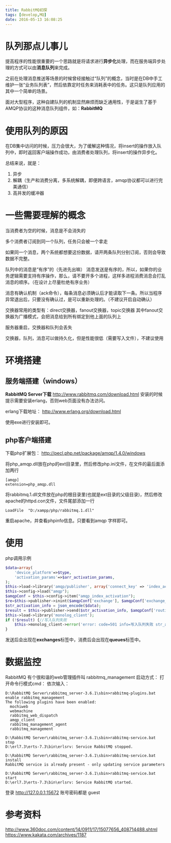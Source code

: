 ```yaml
---
title: RabbitMQ初探
tags: [develop,MQ]
date: 2016-05-13 16:08:25
---
```

# 队列那点儿事儿
提高程序的性能很重要的一个思路就是将请求进行**异步化**处理，而在服务端异步处理的方式可以由**消息队列**来完成。

之前在处理消息推送等场景的时候曾经接触过“队列”的概念，当时是在DB中手工维护一张“业务队列表”，然后依靠定时任务来消耗表中的任务。这只是队列应用的其中一个简单的场景。

面对大型程序，这种自建队列的机制显然麻烦而缺乏通用性，于是诞生了基于AMQP协议的这种消息队列组件，如：**RabbitMQ**
# 使用队列的原因
在DB集中访问的时候，压力会很大，为了缓解这种情况，将insert的操作放入队列中，即时返回客户端操作成功，由消费者处理队列，将insert的操作异步化。

总结来说，就是：
1. 异步
2. 解耦（生产和消费分离，多系统解耦，即便跨语言，amqp协议都可以进行完美通信）
3. 高并发的缓冲器

# 一些需要理解的概念
当消费者为空的时候，消息是不会消失的

多个消费者订阅到同一个队列，任务只会被一个拿走

如果同一个消息，两个系统都想要这份数据，请开两条队列分别订阅，否则会导致数据不完整。

队列中的消息是“有序”的（先进先出嘛）
消息发送是有序的，所以，如果你的业务逻辑需要支持有序操作，那么，请不要开多个进程，这样多进程消费消息会打乱消息的顺序。（在设计上尽量杜绝有序业务）

消息有确认机制（ack命令），每条消息必须确认后才能读取下一条。所以当程序异常退出后，只要没有确认过，是可以重新处理的。（不建议开启自动确认）

交换器常用的类型有：direct交换器，fanout交换器，topic交换器
其中fanout交换器为广播模式，会把消息给到所有绑定到他上面的队列上

服务器重启，交换器和队列会丢失

交换器，队列，消息可以做持久化，但是性能很低（需要写入文件），不建议使用


# 环境搭建
## 服务端搭建（windows）
**RabbitMQ Server下载**
http://www.rabbitmq.com/download.html
安装的时候提示需要安装erlang，否则web页面没有办法访问。

erlang下载地址：
http://www.erlang.org/download.html

使用exe进行安装即可。

## php客户端搭建
下载php扩展包：
http://pecl.php.net/package/amqp/1.4.0/windows

将php_amqp.dll放在php的ext目录里，然后修改php.ini文件，在文件的最后面添加两行

```
[amqp]
extension=php_amqp.dll
```

将rabbitmq.1.dll文件放在php的根目录里(也就是ext目录的父级目录)，然后修改apache的httpd.con文件，文件尾部添加一行

```
LoadFile  "D:/xampp/php/rabbitmq.1.dll"
```

重启apache，并查看phpinfo信息。只要看到amqp 字样即可。



# 使用
php调用示例
```php
$data=array(
    'device_platform'=>$type,
    'activation_params'=>$arr_activation_params,
);
$this->load->library('amqp/publisher', array('connect_key' => 'index_activation'));
$this->config->load("amqp");
$amqpConf = $this->config->item("amqp_index_activation");
$re=$this->publisher->inint($amqpConf['exchange'], $amqpConf['exchange_type'], $amqpConf['durable']);
$str_activation_info = json_encode($data);
$result = $this->publisher->send($str_activation_info, $amqpConf['routing_key']);
$this->load->library('monolog_client');
if (!$result) {//写入队列失败
    $this->monolog_client->error('error: code=501 info=写入队列失败 str_activation_info='.$str_activation_info, 'api_error');
}
```
发送后会出现在**exchanges**标签中，消费后会出现在**queues**标签中。

# 数据监控
RabbitMQ 有个很和谐的web管理插件叫 rabbitmq_management
启动方式：
打开命令行模式cmd：
依次输入：
```
D:\RabbitMQ Server\rabbitmq_server-3.6.1\sbin>rabbitmq-plugins.bat enable rabbitmq_management
The following plugins have been enabled:
  mochiweb
  webmachine
  rabbitmq_web_dispatch
  amqp_client
  rabbitmq_management_agent
  rabbitmq_management
```
```
D:\RabbitMQ Server\rabbitmq_server-3.6.1\sbin>rabbitmq-service.bat stop
D:\erl7.3\erts-7.3\bin\erlsrv: Service RabbitMQ stopped.
```
```
D:\RabbitMQ Server\rabbitmq_server-3.6.1\sbin>rabbitmq-service.bat install
RabbitMQ service is already present - only updating service parameters
```
```
D:\RabbitMQ Server\rabbitmq_server-3.6.1\sbin>rabbitmq-service.bat start
D:\erl7.3\erts-7.3\bin\erlsrv: Service RabbitMQ started.
```

登录 http://127.0.0.1:15672
账号密码都是 guest



# 参考资料
http://www.360doc.com/content/14/0911/17/15077656_408714488.shtml
https://www.kakata.com/archives/1187
